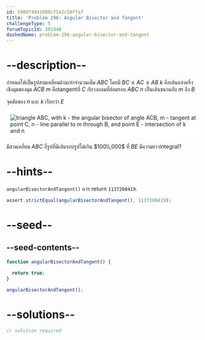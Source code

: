 ```yaml
---
id: 5900f4941000cf542c50ffa7
title: 'Problem 296: Angular Bisector and Tangent'
challengeType: 5
forumTopicId: 301948
dashedName: problem-296-angular-bisector-and-tangent
---
```


# --description--

กำหนดให้เป็นรูปสามเหลี่ยมด้านเท่าจำนวนเต็ม $ABC$ โดยมี $BC ≤ AC ≤ AB$ $k$ คือเส้นแบ่งครึ่งเชิงมุมของมุม $ACB$ $m$ คือtangentที่ $C$ กับวงกลมที่ล้อมรอบ $ABC$ $n$ เป็นเส้นขนานกับ $m$ ถึง $B$

จุดตัดของ $n$ และ $k$ เรียกว่า $E$

<img class="img-responsive center-block" alt="triangle ABC, with k - the angular bisector of angle ACB, m - tangent at point C, n - line parallel to m through B, and point E - intersection of k and n" src="https://cdn.freecodecamp.org/curriculum/project-euler/angular-bisector-and-tangent.gif" style="background-color: white; padding: 10px;">

มีสามเหลี่ยม $ABC$ กี่รูปที่มีเส้นรอบรูปไม่เกิน $100\\,000$ ที่ $BE$ มีความยาวintegral?

# --hints--

`angularBisectorAndTangent()` ควร return `1137208419`.

```js
assert.strictEqual(angularBisectorAndTangent(), 1137208419);
```

# --seed--

## --seed-contents--

```js
function angularBisectorAndTangent() {

  return true;
}

angularBisectorAndTangent();
```

# --solutions--

```js
// solution required
```
